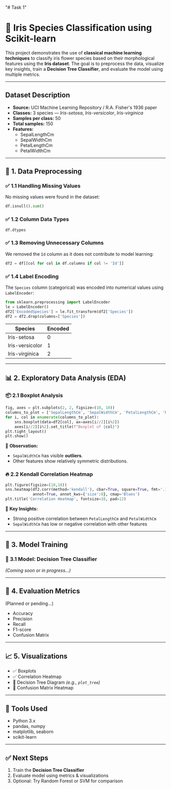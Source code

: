 "# Task 1" 


# 🌸 Iris Species Classification using Scikit-learn

This project demonstrates the use of **classical machine learning techniques** to classify iris flower species based on their morphological features using the **Iris dataset**. The goal is to preprocess the data, visualize key insights, train a **Decision Tree Classifier**, and evaluate the model using multiple metrics.

---

##  Dataset Description

- **Source:** UCI Machine Learning Repository / R.A. Fisher's 1936 paper  
- **Classes:** 3 species — *Iris-setosa*, *Iris-versicolor*, *Iris-virginica*  
- **Samples per class:** 50  
- **Total samples:** 150  
- **Features:**
  - SepalLengthCm
  - SepalWidthCm
  - PetalLengthCm
  - PetalWidthCm

---

## 🔧 1. Data Preprocessing

### ✅ 1.1 Handling Missing Values
No missing values were found in the dataset:

```python
df.isnull().sum()
```

### ✅ 1.2 Column Data Types
```python
df.dtypes
```

### ✅ 1.3 Removing Unnecessary Columns
We removed the `Id` column as it does not contribute to model learning:

```python
df2 = df[[col for col in df.columns if col != 'Id']]
```

### ✅ 1.4 Label Encoding
The `Species` column (categorical) was encoded into numerical values using `LabelEncoder`:

```python
from sklearn.preprocessing import LabelEncoder
le = LabelEncoder()
df2['EncodedSpecies'] = le.fit_transform(df2['Species'])
df2 = df2.drop(columns=['Species'])
```

| Species         | Encoded |
|-----------------|---------|
| Iris-setosa     | 0       |
| Iris-versicolor | 1       |
| Iris-virginica  | 2       |

---

## 📊 2. Exploratory Data Analysis (EDA)

### 📦 2.1 Boxplot Analysis

```python
fig, axes = plt.subplots(2, 2, figsize=(10, 10))
columns_to_plot = ['SepalLengthCm', 'SepalWidthCm', 'PetalLengthCm', 'PetalWidthCm']
for i, col in enumerate(columns_to_plot):
    sns.boxplot(data=df2[col], ax=axes[i//2][i%2])
    axes[i//2][i%2].set_title(f"Boxplot of {col}")
plt.tight_layout()
plt.show()
```

📍 **Observation:**
- `SepalWidthCm` has visible **outliers**.
- Other features show relatively symmetric distributions.

### 🔥 2.2 Kendall Correlation Heatmap

```python
plt.figure(figsize=(10,10))
sns.heatmap(df2.corr(method='kendall'), cbar=True, square=True, fmt='.1f', 
            annot=True, annot_kws={'size':8}, cmap='Blues')
plt.title('Correlation Heatmap', fontsize=18, pad=12)
```

📌 **Key Insights:**
- Strong positive correlation between `PetalLengthCm` and `PetalWidthCm`
- `SepalWidthCm` has low or negative correlation with other features

---

## 🤖 3. Model Training

### 🧠 3.1 Model: Decision Tree Classifier
*(Coming soon or in progress...)*

---

## 📏 4. Evaluation Metrics

(Planned or pending...)

- Accuracy
- Precision
- Recall
- F1-score
- Confusion Matrix

---

## 📈 5. Visualizations

- ✅ Boxplots  
- ✅ Correlation Heatmap  
- 📍 Decision Tree Diagram *(e.g., `plot_tree`)*
- 📍 Confusion Matrix Heatmap

---

## 📎 Tools Used

- Python 3.x
- pandas, numpy
- matplotlib, seaborn
- scikit-learn

---

## ✅ Next Steps

1. Train the **Decision Tree Classifier**
2. Evaluate model using metrics & visualizations
3. Optional: Try Random Forest or SVM for comparison

